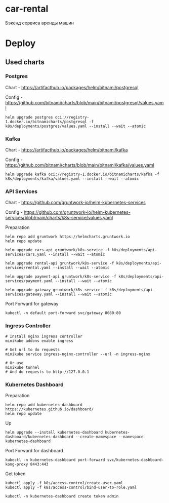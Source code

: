# car-rental

Бэкенд сервиса аренды машин

# Deploy

## Used charts

### Postgres

Chart - https://artifacthub.io/packages/helm/bitnami/postgresql

Config - https://github.com/bitnami/charts/blob/main/bitnami/postgresql/values.yaml

```shell
helm upgrade postgres oci://registry-1.docker.io/bitnamicharts/postgresql -f k8s/deployments/postgres/values.yaml --install --wait --atomic
```

### Kafka

Chart - https://artifacthub.io/packages/helm/bitnami/kafka

Config - https://github.com/bitnami/charts/blob/main/bitnami/kafka/values.yaml

```shell
helm upgrade kafka oci://registry-1.docker.io/bitnamicharts/kafka -f k8s/deployments/kafka/values.yaml --install --wait --atomic
```

### API Services

Chart - https://github.com/gruntwork-io/helm-kubernetes-services

Config - https://github.com/gruntwork-io/helm-kubernetes-services/blob/main/charts/k8s-service/values.yaml

Preparation

```shell
helm repo add gruntwork https://helmcharts.gruntwork.io
helm repo update
```

```shell
helm upgrade cars-api gruntwork/k8s-service -f k8s/deployments/api-services/cars.yaml --install --wait --atomic
```

```shell
helm upgrade rental-api gruntwork/k8s-service -f k8s/deployments/api-services/rental.yaml --install --wait --atomic
```

```shell
helm upgrade payment-api gruntwork/k8s-service -f k8s/deployments/api-services/payment.yaml --install --wait --atomic
```

```shell
helm upgrade gateway gruntwork/k8s-service -f k8s/deployments/api-services/gateway.yaml --install --wait --atomic
```

Port Forward for gateway

```shell
kubectl -n default port-forward svc/gateway 8080:80
```

### Ingress Controller

```shell
# Install nginx ingress controller
minikube addons enable ingress
```

```shell
# Get url to do requests
minikube service ingress-nginx-controller --url -n ingress-nginx

# Or use
minikube tunnel
# And do requests to http://127.0.0.1
```

### Kubernetes Dashboard

Preparation

```shell
helm repo add kubernetes-dashboard https://kubernetes.github.io/dashboard/
helm repo update
```

Up

```shell
helm upgrade --install kubernetes-dashboard kubernetes-dashboard/kubernetes-dashboard --create-namespace --namespace kubernetes-dashboard
```

Port Forward for dashboard

```shell
kubectl -n kubernetes-dashboard port-forward svc/kubernetes-dashboard-kong-proxy 8443:443
```

Get token

```shell
kubectl apply -f k8s/access-control/create-user.yaml
kubectl apply -f k8s/access-control/bind-user-to-role.yaml  
```

```shell
kubectl -n kubernetes-dashboard create token admin
```
